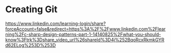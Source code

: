 <h1>Creating Git</h1>

https://www.linkedin.com/learning-login/share?forceAccount=false&redirect=https%3A%2F%2Fwww.linkedin.com%2Flearning%2Fc-sharp-design-patterns-part-1-14140825%2Fwhat-you-should-know%3Ftrk%3Dshare_video_url%26shareId%3D4j%252BqoRcxRkmkGYRd62ELog%253D%253D